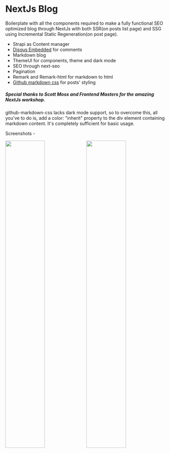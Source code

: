 # NextJs Blog

Boilerplate with all the components required to make a fully functional SEO optimized blog through NextJs with both SSR(on posts list page) and SSG using Incremental Static Regeneration(on post page).

- Strapi as Content manager
- [Disqus Embedded](https://github.com/disqus/disqus-react) for comments
- Markdown blog
- ThemeUI for components, theme and dark mode
- SEO through next-seo
- Pagination
- Remark and Remark-html for markdown to html
- [Github markdown css](https://github.com/sindresorhus/github-markdown-css) for posts' styling

##### Special thanks to Scott Moss and Frontend Masters for the amazing NextJs workshop.

github-markdown-css lacks dark mode support, so to overcome this, all you've to do is, add a color: "inherit" property to the div element containing markdown content. It's completely sufficient for basic usage.

Screenshots -

<img src="https://user-images.githubusercontent.com/50929873/89986618-6d986680-dc9a-11ea-80a3-d624bc4093a2.png" width="49.5%" /> <img src="https://user-images.githubusercontent.com/50929873/89986630-725d1a80-dc9a-11ea-9bb1-537f1fd1abfd.png" width="49.5%"/>
